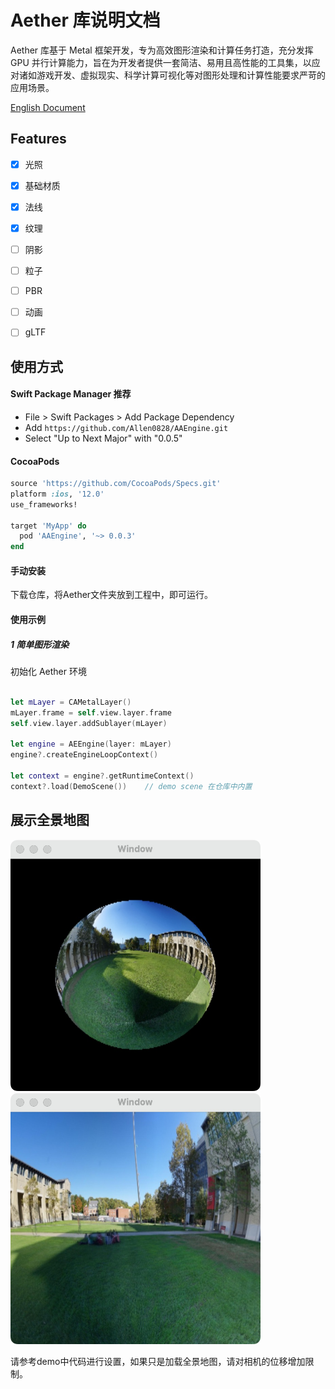 # Aether 库说明文档

Aether 库基于 Metal 框架开发，专为高效图形渲染和计算任务打造，充分发挥 GPU 并行计算能力，旨在为开发者提供一套简洁、易用且高性能的工具集，以应对诸如游戏开发、虚拟现实、科学计算可视化等对图形处理和计算性能要求严苛的应用场景。

[English Document](https://github.com/Allen0828/AAEngine/blob/master/README_EN.md)


## Features
- [x] 光照
- [x] 基础材质
- [x] 法线
- [x] 纹理
- [ ] 阴影
- [ ] 粒子
- [ ] PBR
- [ ] 动画
- [ ] gLTF


## 使用方式
#### Swift Package Manager  推荐

- File > Swift Packages > Add Package Dependency
- Add `https://github.com/Allen0828/AAEngine.git`
- Select "Up to Next Major" with "0.0.5"

#### CocoaPods

```ruby
source 'https://github.com/CocoaPods/Specs.git'
platform :ios, '12.0'
use_frameworks!

target 'MyApp' do
  pod 'AAEngine', '~> 0.0.3'
end
```
#### 手动安装
下载仓库，将Aether文件夹放到工程中，即可运行。


#### 使用示例
##### 1 简单图形渲染
初始化 Aether 环境
```swift

let mLayer = CAMetalLayer()
mLayer.frame = self.view.layer.frame
self.view.layer.addSublayer(mLayer)

let engine = AEEngine(layer: mLayer)
engine?.createEngineLoopContext()

let context = engine?.getRuntimeContext()
context?.load(DemoScene())    // demo scene 在仓库中内置

```




## 展示全景地图
<view><img src="https://github.com/Allen0828/AAEngine/blob/main/images/img_01.jpg" width="400"></img><img src="https://github.com/Allen0828/AAEngine/blob/main/images/img_02.jpg" width="400"></img>
</view>

请参考demo中代码进行设置，如果只是加载全景地图，请对相机的位移增加限制。
